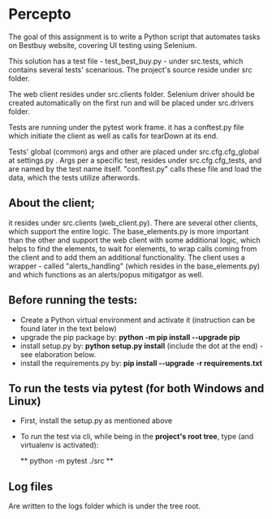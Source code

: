 # Percepto

The goal of this assignment is to write a Python script that automates tasks on Bestbuy website, covering UI testing
using Selenium.

This solution has a test file - test_best_buy.py - under src.tests, which contains several tests' scenarious.
The project's source reside under src folder.

The web client resides under src.clients folder.
Selenium driver should be created automatically on the first run and will be placed under src.drivers folder.

Tests are running under the pytest work frame.
it has a conftest.py file which initiate the client as well as calls for tearDown at its end.

Tests' global (common) args and other are placed under src.cfg.cfg_global at settings.py .
Args per a specific test, resides under src.cfg.cfg_tests, and are named by the test name itself.
"conftest.py" calls these file and load the data, which the tests utilize afterwords.

## About the client;
it resides under src.clients (web_client.py).
There are several other clients, which support the entire logic.
The  base_elements.py is more important than the other and support the web client with some additional logic, which helps
to find the elements, to wait for elements, to wrap calls coming from the client and to add them an additional functionality.
The client uses a wrapper - called "alerts_handling" (which resides in the base_elements.py) and which functions as an 
alerts/popus mitigatgor as well.

## Before running the tests:
  - Create a Python virtual environment and activate it (instruction can be found later in the text below)
  - upgrade the pip package by: **python -m pip install --upgrade pip**
  - install setup.py by: **python setup.py install** (include the dot at the end) - see elaboration below.
  - install the requirements.py by:  **pip install --upgrade -r requirements.txt**

## To run the tests via pytest (for both Windows and Linux)
- First, install the setup.py as mentioned above 
- To run the test via cli, while being in the **project's root tree**, type (and virtualenv is activated):

  ** python -m pytest ./src **


## Log files
Are written to the logs folder which is under the tree root.

